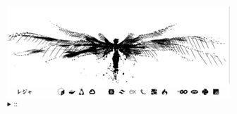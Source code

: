 <img src="./banner.png">
<details><summary> :: </summary>
<!--START_SECTION:waka-->

```
From: 09 August 2024 - To: 26 July 2025

Total Time: 1,648 hrs 37 mins

Python                     399 hrs 16 mins //////-------------------   22.36 %
PHP                        343 hrs 52 mins /////--------------------   19.26 %
Markdown                   219 hrs 19 mins ///----------------------   12.28 %
Other                      137 hrs         //-----------------------   07.67 %
```

<!--END_SECTION:waka-->
</details>
